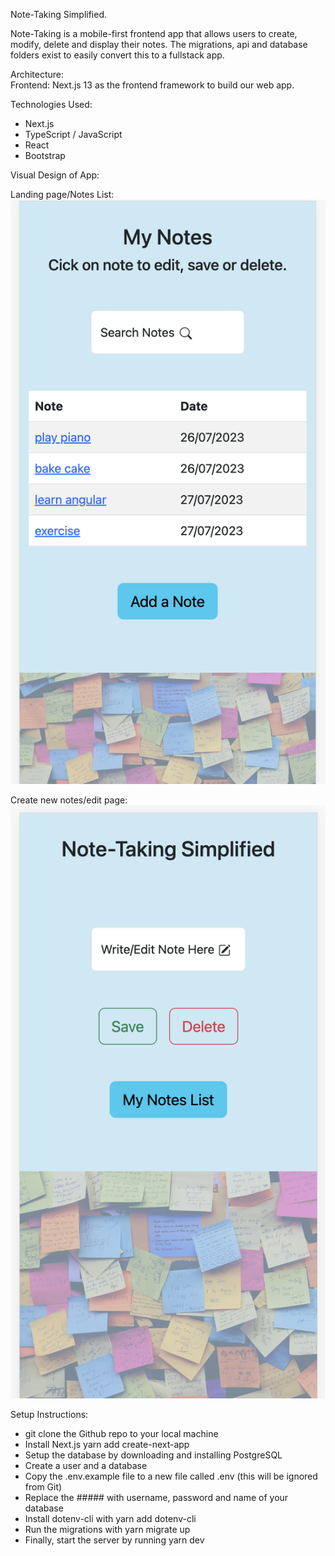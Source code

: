 Note-Taking Simplified.

Note-Taking is a mobile-first frontend app that allows users to create, modify, delete and display their notes. The migrations, api and database folders exist to easily convert this to a fullstack app.

Architecture: </br>
Frontend: Next.js 13 as the frontend framework to build our web app. </br>

Technologies Used:

- Next.js
- TypeScript / JavaScript
- React
- Bootstrap

Visual Design of App:

Landing page/Notes List:
<br>
![landingpage](public/notes.png)

Create new notes/edit page:
<br>
![attractionspage](public/create.png)

Setup Instructions: </br>

- git clone the Github repo to your local machine
- Install Next.js yarn add create-next-app
- Setup the database by downloading and installing PostgreSQL
- Create a user and a database
- Copy the .env.example file to a new file called .env (this will be ignored from Git)
- Replace the ##### with username, password and name of your database
- Install dotenv-cli with yarn add dotenv-cli
- Run the migrations with yarn migrate up
- Finally, start the server by running yarn dev
